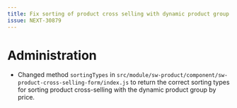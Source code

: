 ```yaml
---
title: Fix sorting of product cross selling with dynamic product group by price
issue: NEXT-30879
---
```

# Administration
* Changed method `sortingTypes` in `src/module/sw-product/component/sw-product-cross-selling-form/index.js` to return the correct sorting types for sorting product cross-selling with the dynamic product group by price.
